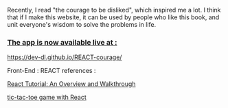 Recently, I read "the courage to be disliked", which inspired me a lot. I think that if I make this website, it can be used by people who like this book, and unit everyone's wisdom to solve the problems in life. 
### [The app is now available live at :](https://dev-dl.github.io/REACT-courage/) 

https://dev-dl.github.io/REACT-courage/

Front-End : REACT
references :

[React Tutorial: An Overview and Walkthrough](https://www.taniarascia.com/getting-started-with-react/)

[tic-tac-toe game with React](https://reactjs.org/tutorial/tutorial.html)




